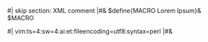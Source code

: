 #| skip section: XML comment |#&
$define{MACRO Lorem Ipsum}&
$MACRO
<!-- $MACRO -->
#|
vim:ts=4:sw=4:ai:et:fileencoding=utf8:syntax=perl
|#&
